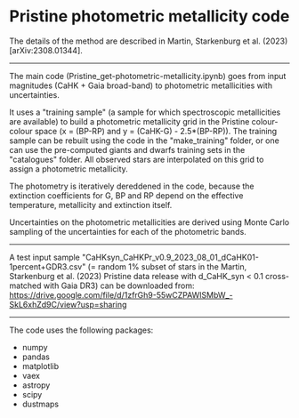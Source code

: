 # Pristine photometric metallicity code 

The details of the method are described in Martin, Starkenburg et al. (2023) [arXiv:2308.01344]. 

--------------------

The main code (Pristine_get-photometric-metallicity.ipynb) goes from input magnitudes (CaHK + Gaia broad-band) to photometric metallicities with uncertainties. 

It uses a "training sample" (a sample for which spectroscopic metallicities are available) to build a photometric metallicity grid in the Pristine colour-colour space (x = (BP-RP) and y = (CaHK-G) - 2.5*(BP-RP)). The training sample can be rebuilt using the code in the "make_training" folder, or one can use the pre-computed giants and dwarfs training sets in the "catalogues" folder. All observed stars are interpolated on this grid to assign a photometric metallicity.

The photometry is iteratively dereddened in the code, because the extinction coefficients for G, BP and RP depend on the effective temperature, metallicity and extinction itself. 

Uncertainties on the photometric metallicities are derived using Monte Carlo sampling of the uncertainties for each of the photometric bands. 

--------------------

A test input sample "CaHKsyn_CaHKPr_v0.9_2023_08_01_dCaHK01-1percent+GDR3.csv" (= random 1% subset of stars in the Martin, Starkenburg et al. (2023) Pristine data release with d_CaHK_syn < 0.1 cross-matched with Gaia DR3) can be downloaded from: 
https://drive.google.com/file/d/1zfrGh9-55wCZPAWlSMbW_-SkL6xhZd9C/view?usp=sharing 

--------------------

The code uses the following packages:
- numpy
- pandas
- matplotlib
- vaex
- astropy
- scipy
- dustmaps


